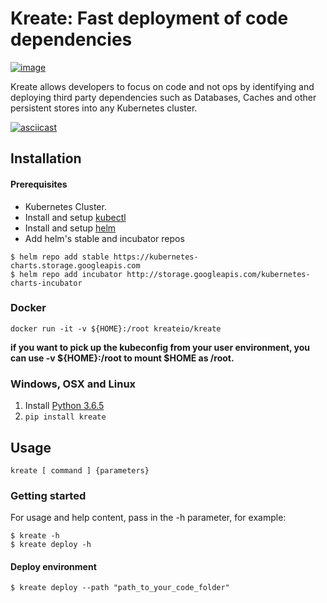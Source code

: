 # Kreate: Fast deployment of code dependencies

[![image](https://travis-ci.org/kreate-io/kreate.svg?branch=master)](https://travis-ci.org/kreate-io/kreate)

Kreate allows developers to focus on code and not ops by identifying and deploying third party dependencies such as Databases, Caches and other persistent stores into any Kubernetes cluster.

[![asciicast](https://asciinema.org/a/178016.png)](https://asciinema.org/a/178016)

## Installation

#### Prerequisites 
* Kubernetes Cluster.
* Install and setup [kubectl](https://kubernetes.io/docs/tasks/tools/install-kubectl/)
* Install and setup [helm](https://docs.helm.sh/using_helm/)
* Add helm's stable and incubator repos
```
$ helm repo add stable https://kubernetes-charts.storage.googleapis.com
$ helm repo add incubator http://storage.googleapis.com/kubernetes-charts-incubator
```

### Docker
```
docker run -it -v ${HOME}:/root kreateio/kreate
```

**if you want to pick up the kubeconfig from your user environment, you can use -v ${HOME}:/root to mount $HOME as /root.**

### Windows, OSX and Linux

1. Install [Python 3.6.5](https://www.python.org/downloads/release/python-365/)
2. ```pip install kreate```

## Usage
```
kreate [ command ] {parameters}
 ```

### Getting started
For usage and help content, pass in the -h parameter, for example:
```
$ kreate -h
$ kreate deploy -h
```

#### Deploy environment
```
$ kreate deploy --path "path_to_your_code_folder"
```
